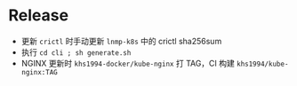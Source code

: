 # Release

* 更新 `crictl` 时手动更新 `lnmp-k8s` 中的 crictl sha256sum
* 执行 `cd cli ; sh generate.sh`
* NGINX 更新时 `khs1994-docker/kube-nginx` 打 TAG，CI 构建 `khs1994/kube-nginx:TAG`
